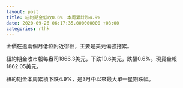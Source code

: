 ```yaml
---
layout: post
title: 紐約期金低收0.6%　本周累計跌4.9%
date: 2020-09-26 06:17:35.000000000 +08:00
categories: rthk
---
```


金價在逾兩個月低位附近徘徊，主要是美元偏強拖累。

紐約期金收市報每盎司1866.3美元，下跌10.6美元，跌幅0.6%。現貨金報1862.05美元。

紐約期金本周累積下跌4.9%，是3月中以來最大單一星期跌幅。
